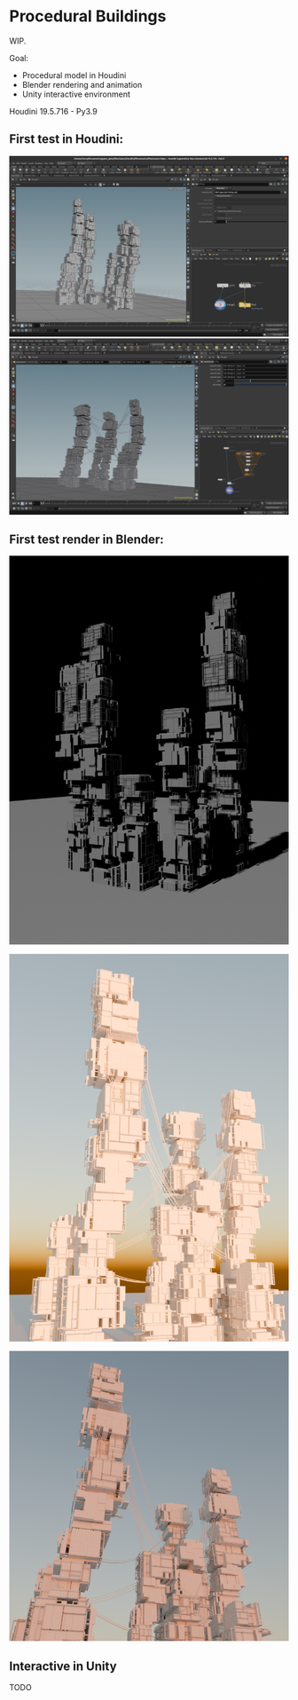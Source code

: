 # Procedural Buildings

WIP.

Goal:
* Procedural model in Houdini
* Blender rendering and animation
* Unity interactive environment

Houdini 19.5.716 - Py3.9

## First test in Houdini:

![](RepoResources/houdini1.png)
![](RepoResources/houdini2.png)

## First test render in Blender:

![](RepoResources/test1.png)

![](RepoResources/test2.png)

![](RepoResources/test3.png)

## Interactive in Unity

TODO
